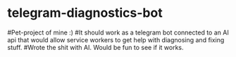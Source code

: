 # telegram-diagnostics-bot
#Pet-project of mine :) 
#It should work as a telegram bot connected to an AI api that would allow service workers to get help with diagnosing and fixing stuff. 
#Wrote the shit with AI. Would be fun to see if it works. 
